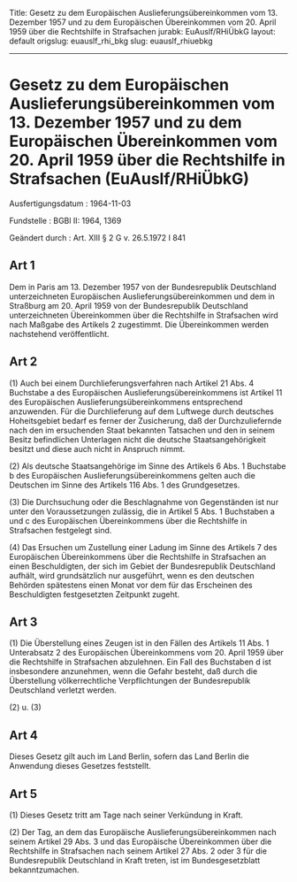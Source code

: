 Title: Gesetz zu dem Europäischen Auslieferungsübereinkommen vom 13. Dezember 1957
  und zu dem Europäischen Übereinkommen vom 20. April 1959 über die Rechtshilfe in
  Strafsachen
jurabk: EuAuslf/RHiÜbkG
layout: default
origslug: euauslf_rhi_bkg
slug: euauslf_rhiuebkg

---

# Gesetz zu dem Europäischen Auslieferungsübereinkommen vom 13. Dezember 1957 und zu dem Europäischen Übereinkommen vom 20. April 1959 über die Rechtshilfe in Strafsachen (EuAuslf/RHiÜbkG)

Ausfertigungsdatum
:   1964-11-03

Fundstelle
:   BGBl II: 1964, 1369

Geändert durch
:   Art. XIII § 2 G v. 26.5.1972 I 841


## Art 1

Dem in Paris am 13. Dezember 1957 von der Bundesrepublik Deutschland
unterzeichneten Europäischen Auslieferungsübereinkommen und dem in
Straßburg am 20. April 1959 von der Bundesrepublik Deutschland
unterzeichneten Übereinkommen über die Rechtshilfe in Strafsachen wird
nach Maßgabe des Artikels 2 zugestimmt. Die Übereinkommen werden
nachstehend veröffentlicht.


## Art 2

(1) Auch bei einem Durchlieferungsverfahren nach Artikel 21 Abs. 4
Buchstabe a des Europäischen Auslieferungsübereinkommens ist Artikel
11 des Europäischen Auslieferungsübereinkommens entsprechend
anzuwenden. Für die Durchlieferung auf dem Luftwege durch deutsches
Hoheitsgebiet bedarf es ferner der Zusicherung, daß der
Durchzuliefernde nach den im ersuchenden Staat bekannten Tatsachen und
den in seinem Besitz befindlichen Unterlagen nicht die deutsche
Staatsangehörigkeit besitzt und diese auch nicht in Anspruch nimmt.

(2) Als deutsche Staatsangehörige im Sinne des Artikels 6 Abs. 1
Buchstabe b des Europäischen Auslieferungsübereinkommens gelten auch
die Deutschen im Sinne des Artikels 116 Abs. 1 des Grundgesetzes.

(3) Die Durchsuchung oder die Beschlagnahme von Gegenständen ist nur
unter den Voraussetzungen zulässig, die in Artikel 5 Abs. 1 Buchstaben
a und c des Europäischen Übereinkommens über die Rechtshilfe in
Strafsachen festgelegt sind.

(4) Das Ersuchen um Zustellung einer Ladung im Sinne des Artikels 7
des Europäischen Übereinkommens über die Rechtshilfe in Strafsachen an
einen Beschuldigten, der sich im Gebiet der Bundesrepublik Deutschland
aufhält, wird grundsätzlich nur ausgeführt, wenn es den deutschen
Behörden spätestens einen Monat vor dem für das Erscheinen des
Beschuldigten festgesetzten Zeitpunkt zugeht.


## Art 3

(1) Die Überstellung eines Zeugen ist in den Fällen des Artikels 11
Abs. 1 Unterabsatz 2 des Europäischen Übereinkommens vom 20. April
1959 über die Rechtshilfe in Strafsachen abzulehnen. Ein Fall des
Buchstaben d ist insbesondere anzunehmen, wenn die Gefahr besteht, daß
durch die Überstellung völkerrechtliche Verpflichtungen der
Bundesrepublik Deutschland verletzt werden.

(2) u. (3)


## Art 4

Dieses Gesetz gilt auch im Land Berlin, sofern das Land Berlin die
Anwendung dieses Gesetzes feststellt.


## Art 5

(1) Dieses Gesetz tritt am Tage nach seiner Verkündung in Kraft.

(2) Der Tag, an dem das Europäische Auslieferungsübereinkommen nach
seinem Artikel 29 Abs. 3 und das Europäische Übereinkommen über die
Rechtshilfe in Strafsachen nach seinem Artikel 27 Abs. 2 oder 3 für
die Bundesrepublik Deutschland in Kraft treten, ist im
Bundesgesetzblatt bekanntzumachen.

